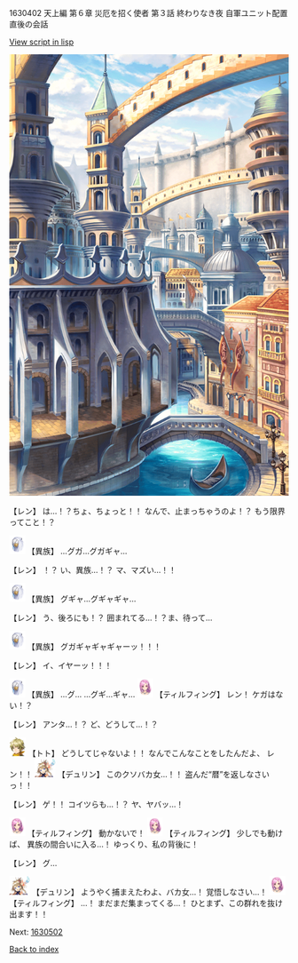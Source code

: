 1630402 天上編 第６章 災厄を招く使者 第３話 終わりなき夜 自軍ユニット配置直後の会話

[View script in lisp](../scripts/1630402.txt)

![006_town2.png](../images/backgrounds/006_town2.png)

【レン】
は…！？ちょ、ちょっと！！
なんで、止まっちゃうのよ！？
もう限界ってこと！？

<img src="../images/units/810004.png" alt="810004.png" height="34"/>
【異族】
…グガ…グガギャ…

【レン】
！？
い、異族…！？
マ、マズい…！！

<img src="../images/units/810004.png" alt="810004.png" height="34"/>
【異族】
グギャ…グギャギャ…

【レン】
う、後ろにも！？
囲まれてる…！？ま、待って…

<img src="../images/units/810004.png" alt="810004.png" height="34"/>
【異族】
グガギャギャギャーッ！！！

【レン】
イ、イヤーッ！！！

<img src="../images/units/810004.png" alt="810004.png" height="34"/>
【異族】
…グ…
…グギ…ギャ…

<img src="../images/units/101411.png" alt="101411.png" height="34"/>
【ティルフィング】
レン！
ケガはない！？

【レン】
アンタ…！？
ど、どうして…！？

<img src="../images/units/4.png" alt="4.png" height="34"/>
【トト】
どうしてじゃないよ！！
なんでこんなことをしたんだよ、
レン！！

<img src="../images/units/0.png" alt="0.png" height="34"/>
【デュリン】
このクソバカ女…！！
盗んだ“暦”を返しなさいっ！！

【レン】
ゲ！！
コイツらも…！？
ヤ、ヤバッ…！

<img src="../images/units/101411.png" alt="101411.png" height="34"/>
【ティルフィング】
動かないで！

<img src="../images/units/101411.png" alt="101411.png" height="34"/>
【ティルフィング】
少しでも動けば、
異族の間合いに入る…！
ゆっくり、私の背後に！

【レン】
グ…

<img src="../images/units/0.png" alt="0.png" height="34"/>
【デュリン】
ようやく捕まえたわよ、バカ女…！
覚悟しなさい…！

<img src="../images/units/101411.png" alt="101411.png" height="34"/>
【ティルフィング】
…！
まだまだ集まってくる…！
ひとまず、この群れを抜け出ます！！

Next: [1630502](1630502.md)

[Back to index](index.md)
